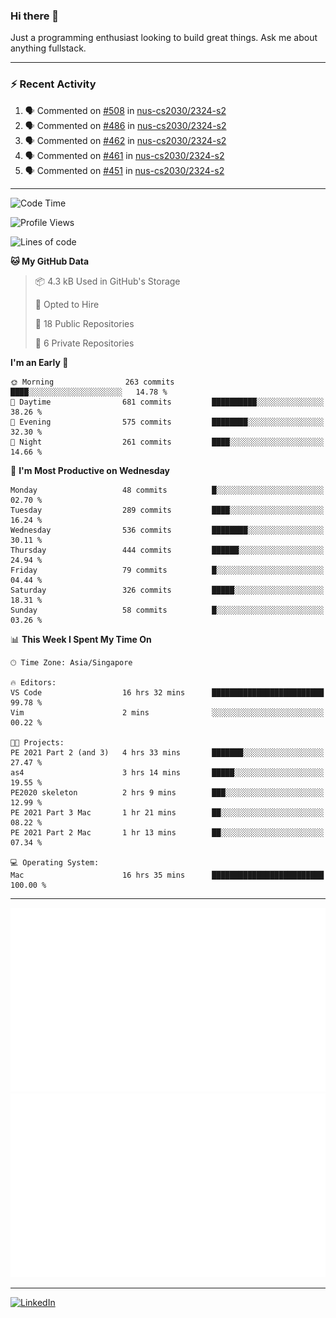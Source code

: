 ### Hi there 👋

<!--
**gnimnix/gnimnix** is a ✨ _special_ ✨ repository because its `README.md` (this file) appears on your GitHub profile.

Here are some ideas to get you started:

- 🔭 I’m currently working on ...
- 🌱 I’m currently learning ...
- 👯 I’m looking to collaborate on ...
- 🤔 I’m looking for help with ...
- 💬 Ask me about ...
- 📫 How to reach me: ...
- 😄 Pronouns: ...
- ⚡ Fun fact: ...
-->

Just a programming enthusiast looking to build great things. Ask me about anything fullstack.

---


### :zap: Recent Activity

<!--START_SECTION:activity-->
1. 🗣 Commented on [#508](https://github.com/nus-cs2030/2324-s2/issues/508#issuecomment-2046653323) in [nus-cs2030/2324-s2](https://github.com/nus-cs2030/2324-s2)
2. 🗣 Commented on [#486](https://github.com/nus-cs2030/2324-s2/issues/486#issuecomment-2043037904) in [nus-cs2030/2324-s2](https://github.com/nus-cs2030/2324-s2)
3. 🗣 Commented on [#462](https://github.com/nus-cs2030/2324-s2/issues/462#issuecomment-2041290976) in [nus-cs2030/2324-s2](https://github.com/nus-cs2030/2324-s2)
4. 🗣 Commented on [#461](https://github.com/nus-cs2030/2324-s2/issues/461#issuecomment-2041287646) in [nus-cs2030/2324-s2](https://github.com/nus-cs2030/2324-s2)
5. 🗣 Commented on [#451](https://github.com/nus-cs2030/2324-s2/issues/451#issuecomment-2040989848) in [nus-cs2030/2324-s2](https://github.com/nus-cs2030/2324-s2)
<!--END_SECTION:activity-->

---

<!--START_SECTION:waka-->
![Code Time](http://img.shields.io/badge/Code%20Time-39%20hrs%2022%20mins-blue)

![Profile Views](http://img.shields.io/badge/Profile%20Views-7-blue)

![Lines of code](https://img.shields.io/badge/From%20Hello%20World%20I%27ve%20Written-301.1%20thousand%20lines%20of%20code-blue)

**🐱 My GitHub Data** 

> 📦 4.3 kB Used in GitHub's Storage 
 > 
> 💼 Opted to Hire
 > 
> 📜 18 Public Repositories 
 > 
> 🔑 6 Private Repositories 
 > 
**I'm an Early 🐤** 

```text
🌞 Morning                263 commits         ████░░░░░░░░░░░░░░░░░░░░░   14.78 % 
🌆 Daytime                681 commits         ██████████░░░░░░░░░░░░░░░   38.26 % 
🌃 Evening                575 commits         ████████░░░░░░░░░░░░░░░░░   32.30 % 
🌙 Night                  261 commits         ████░░░░░░░░░░░░░░░░░░░░░   14.66 % 
```
📅 **I'm Most Productive on Wednesday** 

```text
Monday                   48 commits          █░░░░░░░░░░░░░░░░░░░░░░░░   02.70 % 
Tuesday                  289 commits         ████░░░░░░░░░░░░░░░░░░░░░   16.24 % 
Wednesday                536 commits         ████████░░░░░░░░░░░░░░░░░   30.11 % 
Thursday                 444 commits         ██████░░░░░░░░░░░░░░░░░░░   24.94 % 
Friday                   79 commits          █░░░░░░░░░░░░░░░░░░░░░░░░   04.44 % 
Saturday                 326 commits         █████░░░░░░░░░░░░░░░░░░░░   18.31 % 
Sunday                   58 commits          █░░░░░░░░░░░░░░░░░░░░░░░░   03.26 % 
```


📊 **This Week I Spent My Time On** 

```text
🕑︎ Time Zone: Asia/Singapore

🔥 Editors: 
VS Code                  16 hrs 32 mins      █████████████████████████   99.78 % 
Vim                      2 mins              ░░░░░░░░░░░░░░░░░░░░░░░░░   00.22 % 

🐱‍💻 Projects: 
PE 2021 Part 2 (and 3)   4 hrs 33 mins       ███████░░░░░░░░░░░░░░░░░░   27.47 % 
as4                      3 hrs 14 mins       █████░░░░░░░░░░░░░░░░░░░░   19.55 % 
PE2020 skeleton          2 hrs 9 mins        ███░░░░░░░░░░░░░░░░░░░░░░   12.99 % 
PE 2021 Part 3 Mac       1 hr 21 mins        ██░░░░░░░░░░░░░░░░░░░░░░░   08.22 % 
PE 2021 Part 2 Mac       1 hr 13 mins        ██░░░░░░░░░░░░░░░░░░░░░░░   07.34 % 

💻 Operating System: 
Mac                      16 hrs 35 mins      █████████████████████████   100.00 % 
```


<!--END_SECTION:waka-->

---

<img src="https://github.com/gnimnix/github-stats-transparent/blob/output/generated/overview.svg" /><img src="https://github.com/gnimnix/github-stats-transparent/blob/output/generated/languages.svg" />


---

<a href="https://www.linkedin.com/in/xmluu/" target="_blank"><img src="https://img.shields.io/badge/LinkedIn-%230077B5.svg?&style=flat-square&logo=linkedin&logoColor=white" alt="LinkedIn"></a>
